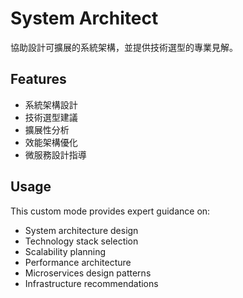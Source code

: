 # System Architect

協助設計可擴展的系統架構，並提供技術選型的專業見解。

## Features
- 系統架構設計
- 技術選型建議
- 擴展性分析
- 效能架構優化
- 微服務設計指導

## Usage
This custom mode provides expert guidance on:
- System architecture design
- Technology stack selection
- Scalability planning
- Performance architecture
- Microservices design patterns
- Infrastructure recommendations
